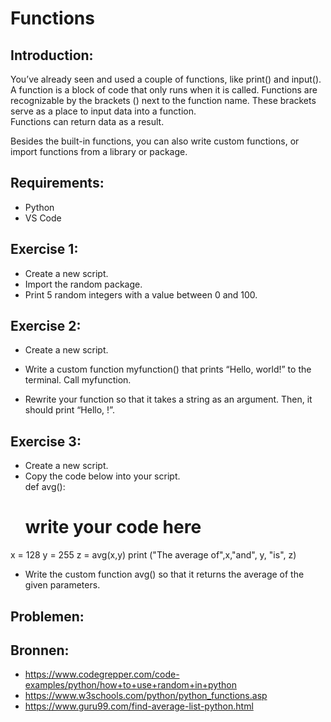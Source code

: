 # Functions

## Introduction:  
You’ve already seen and used a couple of functions, like print() and input(). A function is a block of code that only runs when it is called. Functions are recognizable by the brackets () next to the function name. These brackets serve as a place to input data into a function.  
Functions can return data as a result.  

Besides the built-in functions, you can also write custom functions, or import functions from a library or package.  

## Requirements:
- Python  
- VS Code  

## Exercise 1:
- Create a new script.  
- Import the random package.  
- Print 5 random integers with a value between 0 and 100.  


## Exercise 2:  
- Create a new script.  
- Write a custom function myfunction() that prints “Hello, world!” to the terminal. Call myfunction.  


- Rewrite your function so that it takes a string as an argument. Then, it should print “Hello, <string>!”.  


## Exercise 3:  
- Create a new script.  
- Copy the code below into your script.  
def avg():  
    # write your code here  
 
x = 128
y = 255
z = avg(x,y)
print ("The average of",x,"and", y, "is", z)
- Write the custom function avg() so that it returns the average of the given parameters.  
 

## Problemen:

## Bronnen:
- https://www.codegrepper.com/code-examples/python/how+to+use+random+in+python
- https://www.w3schools.com/python/python_functions.asp
- https://www.guru99.com/find-average-list-python.html
